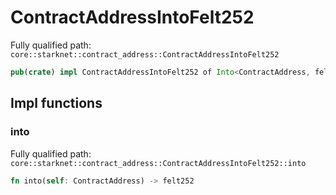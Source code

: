 # ContractAddressIntoFelt252

Fully qualified path: `core::starknet::contract_address::ContractAddressIntoFelt252`

```rust
pub(crate) impl ContractAddressIntoFelt252 of Into<ContractAddress, felt252>
```

## Impl functions

### into

Fully qualified path: `core::starknet::contract_address::ContractAddressIntoFelt252::into`

```rust
fn into(self: ContractAddress) -> felt252
```


